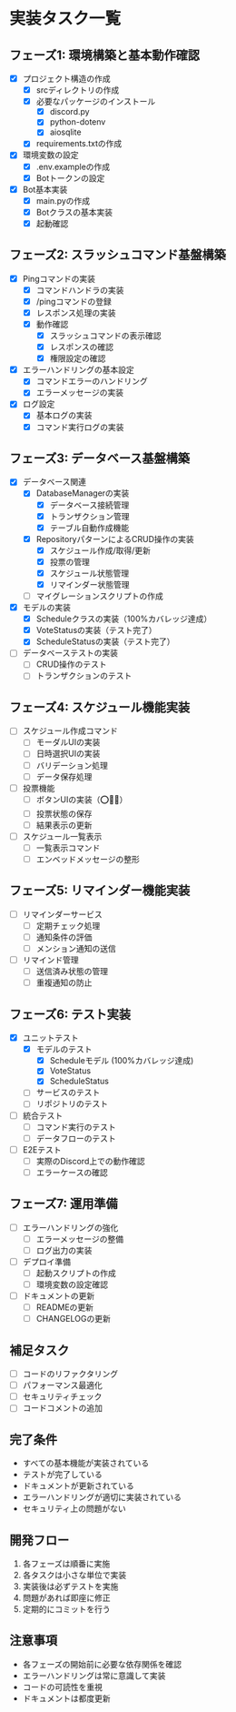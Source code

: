 # 実装タスク一覧

## フェーズ1: 環境構築と基本動作確認
- [x] プロジェクト構造の作成
  - [x] srcディレクトリの作成
  - [x] 必要なパッケージのインストール
    - [x] discord.py
    - [x] python-dotenv
    - [x] aiosqlite
  - [x] requirements.txtの作成
- [x] 環境変数の設定
  - [x] .env.exampleの作成
  - [x] Botトークンの設定
- [x] Bot基本実装
  - [x] main.pyの作成
  - [x] Botクラスの基本実装
  - [x] 起動確認

## フェーズ2: スラッシュコマンド基盤構築
- [x] Pingコマンドの実装
  - [x] コマンドハンドラの実装
  - [x] /pingコマンドの登録
  - [x] レスポンス処理の実装
  - [x] 動作確認
    - [x] スラッシュコマンドの表示確認
    - [x] レスポンスの確認
    - [x] 権限設定の確認
- [x] エラーハンドリングの基本設定
  - [x] コマンドエラーのハンドリング
  - [x] エラーメッセージの実装
- [x] ログ設定
  - [x] 基本ログの実装
  - [x] コマンド実行ログの実装

## フェーズ3: データベース基盤構築
- [x] データベース関連
  - [x] DatabaseManagerの実装
    - [x] データベース接続管理
    - [x] トランザクション管理
    - [x] テーブル自動作成機能
  - [x] RepositoryパターンによるCRUD操作の実装
    - [x] スケジュール作成/取得/更新
    - [x] 投票の管理
    - [x] スケジュール状態管理
    - [x] リマインダー状態管理
  - [ ] マイグレーションスクリプトの作成
- [x] モデルの実装
  - [x] Scheduleクラスの実装（100%カバレッジ達成）
  - [x] VoteStatusの実装（テスト完了）
  - [x] ScheduleStatusの実装（テスト完了）
- [ ] データベーステストの実装
  - [ ] CRUD操作のテスト
  - [ ] トランザクションのテスト

## フェーズ4: スケジュール機能実装
- [ ] スケジュール作成コマンド
  - [ ] モーダルUIの実装
  - [ ] 日時選択UIの実装
  - [ ] バリデーション処理
  - [ ] データ保存処理
- [ ] 投票機能
  - [ ] ボタンUIの実装（⭕🔺❌）
  - [ ] 投票状態の保存
  - [ ] 結果表示の更新
- [ ] スケジュール一覧表示
  - [ ] 一覧表示コマンド
  - [ ] エンベッドメッセージの整形

## フェーズ5: リマインダー機能実装
- [ ] リマインダーサービス
  - [ ] 定期チェック処理
  - [ ] 通知条件の評価
  - [ ] メンション通知の送信
- [ ] リマインド管理
  - [ ] 送信済み状態の管理
  - [ ] 重複通知の防止

## フェーズ6: テスト実装
- [x] ユニットテスト
  - [x] モデルのテスト
    - [x] Scheduleモデル (100%カバレッジ達成)
    - [x] VoteStatus
    - [x] ScheduleStatus
  - [ ] サービスのテスト
  - [ ] リポジトリのテスト
- [ ] 統合テスト
  - [ ] コマンド実行のテスト
  - [ ] データフローのテスト
- [ ] E2Eテスト
  - [ ] 実際のDiscord上での動作確認
  - [ ] エラーケースの確認

## フェーズ7: 運用準備
- [ ] エラーハンドリングの強化
  - [ ] エラーメッセージの整備
  - [ ] ログ出力の実装
- [ ] デプロイ準備
  - [ ] 起動スクリプトの作成
  - [ ] 環境変数の設定確認
- [ ] ドキュメントの更新
  - [ ] READMEの更新
  - [ ] CHANGELOGの更新

## 補足タスク
- [ ] コードのリファクタリング
- [ ] パフォーマンス最適化
- [ ] セキュリティチェック
- [ ] コードコメントの追加

## 完了条件
- すべての基本機能が実装されている
- テストが完了している
- ドキュメントが更新されている
- エラーハンドリングが適切に実装されている
- セキュリティ上の問題がない

## 開発フロー
1. 各フェーズは順番に実施
2. 各タスクは小さな単位で実装
3. 実装後は必ずテストを実施
4. 問題があれば即座に修正
5. 定期的にコミットを行う

## 注意事項
- 各フェーズの開始前に必要な依存関係を確認
- エラーハンドリングは常に意識して実装
- コードの可読性を重視
- ドキュメントは都度更新

